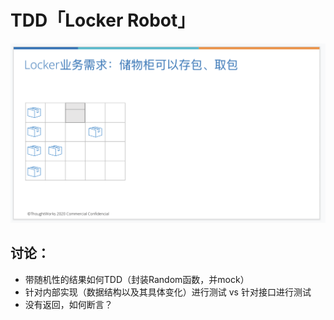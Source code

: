 # TDD「Locker Robot」

![locker](./doc/locker.png)


## 讨论：
- 带随机性的结果如何TDD（封装Random函数，并mock）
- 针对内部实现（数据结构以及其具体变化）进行测试 vs 针对接口进行测试
- 没有返回，如何断言？
